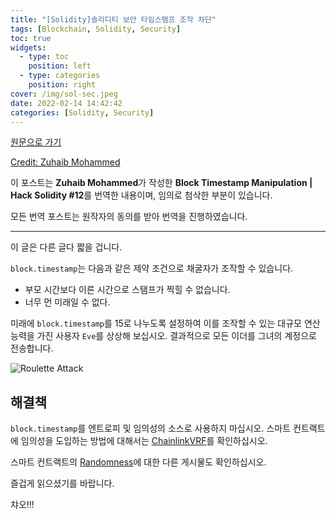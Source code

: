 ```yaml
---
title: "[Solidity]솔리디티 보안 타임스탬프 조작 차단"
tags: [Blockchain, Solidity, Security]
toc: true
widgets:
  - type: toc
    position: left
  - type: categories
    position: right
cover: /img/sol-sec.jpeg
date: 2022-02-14 14:42:42
categories: [Solidity, Security]
---
```


</pre>
<!--more-->

<!--more-->

[원문으로 가기](https://zuhaibmd.medium.com/block-timestamp-manipulation-hack-solidity-11-224a8b48cf3f)

[Credit: Zuhaib Mohammed](https://zuhaibmd.medium.com/)

이 포스트는 **Zuhaib Mohammed**가 작성한 **Block Timestamp Manipulation | Hack Solidity #12**를 번역한 내용이며, 임의로 첨삭한 부분이 있습니다.

모든 번역 포스트는 원작자의 동의를 받아 번역을 진행하였습니다.

---

이 글은 다른 글다 짧을 겁니다.

`block.timestamp`는 다음과 같은 제약 조건으로 채굴자가 조작할 수 있습니다.

- 부모 시간보다 이른 시간으로 스탬프가 찍힐 수 없습니다.
- 너무 먼 미래일 수 없다.

미래에 `block.timestamp`를 15로 나누도록 설정하여 이를 조작할 수 있는 대규모 연산 능력을 가진 사용자 `Eve`를 상상해 보십시오. 결과적으로 모든 이더를 그녀의 계정으로 전송합니다.

![Roulette Attack](/img/솔리디티-보안-타임스탬프-조작-차단/2.png?style=centerme)

## **해결책**

`block.timestamp`를 엔트로피 및 임의성의 소스로 사용하지 마십시오. 스마트 컨트랙트에 임의성을 도입하는 방법에 대해서는 [ChainlinkVRF](https://docs.chain.link/docs/chainlink-vrf/)를 확인하십시오.

스마트 컨트랙트의 [Randomness](https://gyeonghun-park.github.io/2022/01/20/%EC%86%94%EB%A6%AC%EB%94%94%ED%8B%B0-%EB%B3%B4%EC%95%88-%EB%9E%9C%EB%8D%A4%EC%84%B1%EC%9D%98-%EC%95%88%EC%A0%84%ED%95%98%EC%A7%80-%EC%95%8A%EC%9D%80-%EC%86%8C%EC%8A%A4/)에 대한 다른 게시물도 확인하십시오.

즐겁게 읽으셨기를 바랍니다.

챠오!!!
